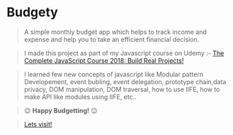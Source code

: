 # Budgety

> A simple monthly budget app which helps to track income and expense and help you to take an efficient financial decision. 

> I made this project as part of my Javascript course on Udemy :- [The Complete JavaScript Course 2018: Build Real Projects!](https://www.udemy.com/the-complete-javascript-course/)

> I learned few new concepts of javascript like Modular pattern Developement, event bubling, event delegation, prototype chain,data privacy, DOM manipulation, DOM traversal, how to use IIFE, how to make API like modules using IIFE, etc..

> :wink: **Happy Budgetting!** :wink:

> [Lets visit!](https://chiragchevli.github.io/projects/Budgety/ "Yayy!!")



